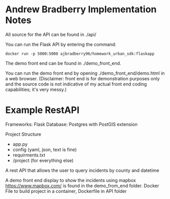 # Andrew Bradberry Implementation Notes

All source for the API can be found in ./api/

You can run the Flask API by entering the command:

```
docker run -p 5000:5000 ajbradberry96/homework_urban_sdk:flaskapp
```

The demo front end can be found in ./demo_front_end.

You can run the demo front end by opening ./demo_front_end/demo.html in a web browser. (Disclaimer: front end is for demonstration purposes only and the source code is not indicative of my actual front end coding capabilities; it's very messy.)

# Example RestAPI

Frameworks: Flask
Database: Postgres with PostGIS extension

Project Structure
  - app.py
  - config (yaml, json, text is fine)
  - requirments.txt
  - /project (for everything else)

A rest API that allows the user to query incidents by county and datetime

A demo front end display to show the incidents using mapbox https://www.mapbox.com/ is found in the demo_from_end folder.
Docker File to build project in a container, Dockerfile in API folder

